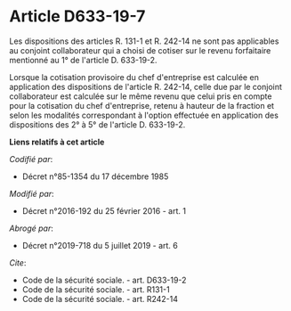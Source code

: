 # Article D633-19-7

Les dispositions des articles R. 131-1 et R. 242-14 ne sont pas applicables au conjoint collaborateur qui a choisi de cotiser
sur le revenu forfaitaire mentionné au 1° de l'article D. 633-19-2. 

Lorsque la cotisation provisoire du chef d'entreprise est calculée en application des dispositions de l'article R. 242-14,
celle due par le conjoint collaborateur est calculée sur le même revenu que celui pris en compte pour la cotisation du chef
d'entreprise, retenu à hauteur de la fraction et selon les modalités correspondant à l'option effectuée en application des
dispositions des 2° à 5° de l'article D. 633-19-2.

**Liens relatifs à cet article**

_Codifié par_:

  - Décret n°85-1354 du 17 décembre 1985

_Modifié par_:

  - Décret n°2016-192 du 25 février 2016 - art. 1

_Abrogé par_:

  - Décret n°2019-718 du 5 juillet 2019 - art. 6

_Cite_:

  - Code de la sécurité sociale. - art. D633-19-2
  - Code de la sécurité sociale. - art. R131-1
  - Code de la sécurité sociale. - art. R242-14
